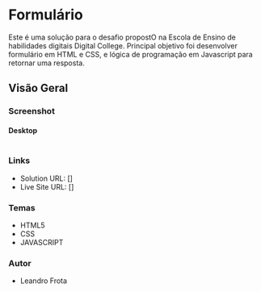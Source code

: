 # Formulário 
Este é uma solução para o desafio propostO na Escola de Ensino de habilidades digitais Digital College.
Principal objetivo foi desenvolver formulário em HTML e CSS, e lógica de programação em Javascript para retornar uma resposta. 

## Visão Geral

### Screenshot

#### Desktop


![]()





### Links

- Solution URL: []
- Live Site URL: []


### Temas
- HTML5
- CSS 
- JAVASCRIPT

### Autor
- Leandro Frota
  
